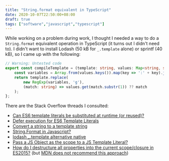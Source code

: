 ```yaml
---
title: "String.format equivalent in TypeScript"
date: 2020-10-07T22:50:00+08:00
draft: true
tags: ["software","javascript","typescript"]
---
```

While working on a problem during work, I thought I needed a way to do a `String.format` equivalent operation in TypeScript (it turns out I didn't need to). I didn't want to install Lodash (50 kB for `_.template` alone) or sprintf (40 kB), so I came up with the following:

```typescript
// Warning: Untested code
export const compileTemplate = (template: string, values: Map<string, string>) => {
    const variables = Array.from(values.keys()).map(key => ':' + key).join('|');
    return template.replace(
        new RegExp(variables, 'g'),
        (match: string) => values.get(match.substr(1)) ?? match
    );
};
```

There are the Stack Overflow threads I consulted:

- [Can ES6 template literals be substituted at runtime (or reused)?](https://stackoverflow.com/questions/30003353/can-es6-template-literals-be-substituted-at-runtime-or-reused)
- [Defer execution for ES6 Template Literals](https://stackoverflow.com/questions/22607806/defer-execution-for-es6-template-literals)
- [Convert a string to a template string](https://stackoverflow.com/questions/29182244/convert-a-string-to-a-template-string)
- [String.Format in Javascript?](https://stackoverflow.com/questions/6220693/string-format-in-javascript)
- [lodash _.template alternative native](https://stackoverflow.com/questions/43187102/lodash-template-alternative-native)
- [Pass a JS Object as the scope to a JS Template Literal?](https://stackoverflow.com/questions/46433901/pass-a-js-object-as-the-scope-to-a-js-template-literal)
- [How do I destructure all properties into the current scope/closure in ES2015?](https://stackoverflow.com/questions/31907970/how-do-i-destructure-all-properties-into-the-current-scope-closure-in-es2015) (but [MDN does not recommend this approach](https://developer.mozilla.org/en-US/docs/Web/JavaScript/Reference/Statements/with))
